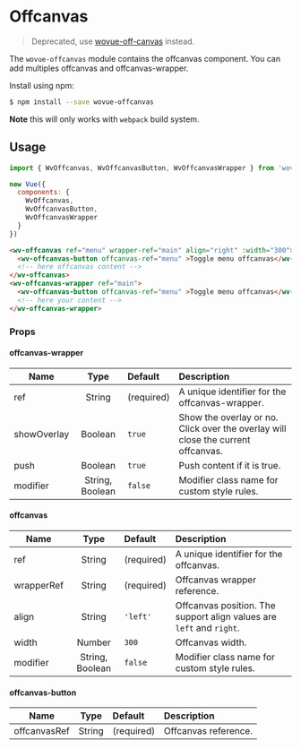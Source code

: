 # Offcanvas

> Deprecated, use [wovue-off-canvas](https://www.npmjs.com/package/wovue-off-canvas) instead.

The `wovue-offcanvas` module contains the offcanvas component. You can add multiples offcanvas and  offcanvas-wrapper.

Install using npm:

```sh
$ npm install --save wovue-offcanvas
```

**Note** this will only works with `webpack` build system.

## Usage

```js
import { WvOffcanvas, WvOffcanvasButton, WvOffcanvasWrapper } from 'wovue-offcanvas'

new Vue({
  components: {
    WvOffcanvas,
    WvOffcanvasButton,
    WvOffcanvasWrapper
  }
})
```

```html
<wv-offcanvas ref="menu" wrapper-ref="main" align="right" :width="300">
  <wv-offcanvas-button offcanvas-ref="menu" >Toggle menu offcanvas</wv-offcanvas-button>
  <!-- here offcanvas content -->
</wv-offcanvas>
<wv-offcanvas-wrapper ref="main">
  <wv-offcanvas-button offcanvas-ref="menu" >Toggle menu offcanvas</wv-offcanvas-button>
  <!-- here your content -->
</wv-offcanvas-wrapper>
```

### Props

#### offcanvas-wrapper

| Name | Type | Default | Description |
|------|:----:|:--------|:------------|
| ref | String | (required) | A unique identifier for the offcanvas-wrapper. |
| showOverlay | Boolean | `true` | Show the overlay or no. Click over the overlay will close the current offcanvas. |
| push | Boolean | `true` | Push content if it is true. |
| modifier | String, Boolean | `false` | Modifier class name for custom style rules. |

#### offcanvas

| Name | Type | Default | Description |
|------|:----:|:--------|:------------|
| ref | String | (required) | A unique identifier for the offcanvas. |
| wrapperRef | String | (required) | Offcanvas wrapper reference. |
| align | String | `'left'` | Offcanvas position. The support align values are `left` and `right`. |
| width | Number | `300` | Offcanvas width. |
| modifier | String, Boolean | `false` | Modifier class name for custom style rules. |

#### offcanvas-button

| Name | Type | Default | Description |
|------|:----:|:--------|:------------|
| offcanvasRef | String | (required) | Offcanvas reference. |
